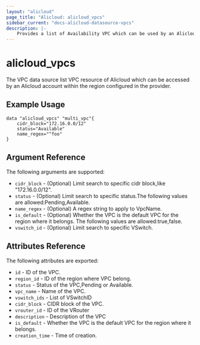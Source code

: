 ```yaml
---
layout: "alicloud"
page_title: "Alicloud: alicloud_vpcs"
sidebar_current: "docs-alicloud-datasource-vpcs"
description: |-
    Provides a list of Availability VPC which can be used by an Alicloud account.
---
```


# alicloud\_vpcs

The VPC data source list VPC resource of Alicloud  which can be accessed by an Alicloud account within the region configured in the provider.

## Example Usage

```
data "alicloud_vpcs" "multi_vpc"{
	cidr_block="172.16.0.0/12"
	status="Available"
	name_regex="^foo"
}

```

## Argument Reference

The following arguments are supported:

* `cidr_block` - (Optional) Limit search to specific cidr block,like "172.16.0.0/12".
* `status` - (Optional) Limit search to specific status.The following values are allowed:Pending,Available.
* `name_regex` - (Optional) A regex string to apply to VpcName. 
* `is_default` - (Optional) Whether the VPC is the default VPC for the region where it belongs. The following values are allowed:true,false.
* `vswitch_id` - (Optional) Limit search to specific VSwitch.

## Attributes Reference

The following attributes are exported:

* `id` - ID of the VPC.
* `region_id` - ID of the region where VPC belong.
* `status` - Status of the VPC,Pending or Available.
* `vpc_name` - Name of the VPC.
* `vswitch_ids` - List of VSwitchID
* `cidr_block` - CIDR block of the VPC.
* `vrouter_id` - ID of the VRouter
* `description` - Description of the VPC
* `is_default` - Whether the VPC is the default VPC for the region where it belongs.
* `creation_time` - Time of creation.